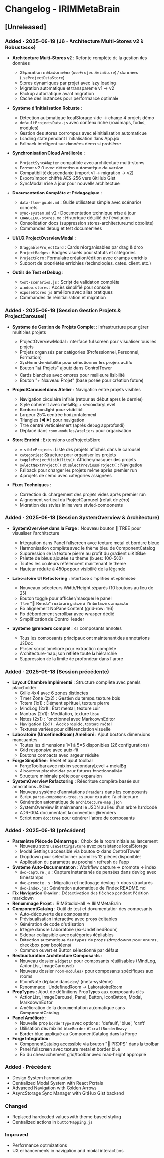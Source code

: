 # Changelog - IRIMMetaBrain

## [Unreleased]

### Added - 2025-09-19 (J6 - Architecture Multi-Stores v2 & Robustesse)

- **Architecture Multi-Stores v2** : Refonte complète de la gestion des données
  - Séparation métadonnées (`useProjectMetaStore`) / données (`useProjectDataStore`)
  - Stores dynamiques par projet avec lazy loading
  - Migration automatique et transparente v1 → v2
  - Backup automatique avant migration
  - Cache des instances pour performance optimale

- **Système d'Initialisation Robuste** :
  - Détection automatique localStorage vide → charge 4 projets démo
  - `defaultProjectsData.js` avec contenu riche (roadmaps, todos, modules)
  - Gestion des stores corrompus avec réinitialisation automatique
  - Loading state pendant l'initialisation dans App.jsx
  - Fallback intelligent sur données démo si problème

- **Synchronisation Cloud Améliorée** :
  - `ProjectSyncAdapter` compatible avec architecture multi-stores
  - Format v2.0 avec détection automatique de version
  - Compatibilité descendante (import v1 → migration → v2)
  - Export/Import chiffré AES-256 vers GitHub Gist
  - SyncModal mise à jour pour nouvelle architecture

- **Documentation Complète et Pédagogique** :
  - `data-flow-guide.md` : Guide utilisateur simple avec scénarios concrets
  - `sync-system.md` v2 : Documentation technique mise à jour
  - `CHANGELOG-stores.md` : Historique détaillé de l'évolution
  - Consolidation docs (suppression stores-architecture.md obsolète)
  - Commandes debug et test documentées

- **UI/UX ProjectOverviewModal** :
  - `DraggableProjectCard` : Cards réorganisables par drag & drop
  - `ProjectBadges` : Badges visuels pour statuts et catégories
  - `ProjectForm` : Formulaire création/édition avec champs enrichis
  - Support de propriétés enrichies (technologies, dates, client, etc.)

- **Outils de Test et Debug** :
  - `test-scenarios.js` : Script de validation complète
  - `window.stores` : Accès simplifié pour console
  - `exposeStores.js` amélioré avec alias pratiques
  - Commandes de réinitialisation et migration

### Added - 2025-09-19 (Session Gestion Projets & ProjectCarousel)

- **Système de Gestion de Projets Complet** : Infrastructure pour gérer multiples projets
  - ProjectOverviewModal : Interface fullscreen pour visualiser tous les projets
  - Projets organisés par catégories (Professionnel, Personnel, Formation)
  - Système de visibilité pour sélectionner les projets actifs
  - Bouton "📊 Projets" ajouté dans ControlTower
  - Cards blanches avec ombres pour meilleure lisibilité
  - Bouton "+ Nouveau Projet" (base posée pour création future)

- **ProjectCarousel dans Atelier** : Navigation entre projets visibles
  - Navigation circulaire infinie (retour au début après le dernier)
  - Style cohérent avec metalBg + secondaryLevel
  - Bordure text.light pour visibilité
  - Largeur 25% centrée horizontalement
  - Triangles (◀ ▶) pour navigation
  - Titre centré verticalement (après debug approfondi)
  - Déplacé dans `room-modules/atelier/` pour organisation

- **Store Enrichi** : Extensions useProjectsStore
  - `visibleProjects`: Liste des projets affichés dans le carousel
  - `categories`: Structure pour organiser les projets
  - `toggleProjectVisibility()`: Afficher/masquer des projets
  - `selectNextProject()` et `selectPreviousProject()`: Navigation
  - Fallback pour charger les projets même après premier run
  - 4 projets de démo avec catégories assignées

- **Fixes Techniques** :
  - Correction du chargement des projets vides après premier run
  - Alignement vertical du ProjectCarousel (refait de zéro)
  - Migration des styles inline vers styled-components

### Added - 2025-09-18 (Session SystemOverview & Architecture)

- **SystemOverview dans la Forge** : Nouveau bouton 🌳 TREE pour visualiser l'architecture
  - Intégration dans Panel fullscreen avec texture metal et bordure bleue
  - Harmonisation complète avec le thème bleu de ComponentCatalog
  - Suppression de la texture pierre au profit du gradient uiKitBlue
  - Palette de bleus ajoutée au theme (blues: 100-500)
  - Toutes les couleurs référencent maintenant le theme
  - Hauteur réduite à 450px pour visibilité de la légende

- **Laboratoire UI Refactoring** : Interface simplifiée et optimisée
  - Nouveaux sélecteurs Width/Height séparés (10 boutons au lieu de 26)
  - Bouton toggle pour afficher/masquer le panel
  - Titre "🧪 Rendu" restauré grâce à l'interface compacte
  - Fix alignement NoPanelContent (grid-row: 1/6)
  - Fix débordement scrollbar avec wrapper dédié
  - Simplification de ControlHeader

- **Système @renders complet** : 41 composants annotés
  - Tous les composants principaux ont maintenant des annotations JSDoc
  - Parser script amélioré pour extraction complète
  - Architecture-map.json reflète toute la hiérarchie
  - Suppression de la limite de profondeur dans l'arbre

### Added - 2025-09-18 (Session précédente)

- **Layout Chambre Implémenté** : Structure complète avec panels placeholder
  - Grille 4x4 avec 6 zones distinctes
  - Timer Zone (2x2) : Gestion du temps, texture bois
  - Totem (1x1) : Élément spirituel, texture pierre
  - MindLog (2x1) : État mental, texture cuir
  - Mantras (2x1) : Méditation, texture tissu
  - Notes (2x1) : Fonctionnel avec MarkdownEditor
  - Navigation (2x1) : Accès rapide, texture métal
  - Textures variées pour différenciation visuelle
- **Laboratoire (UndefinedRoom) Amélioré** : Ajout boutons dimensions manquantes
  - Toutes les dimensions 1×1 à 5×5 disponibles (26 configurations)
  - Grid responsive avec auto-fit
  - Boutons compacts avec largeur réduite
- **Forge Simplifiée** : Reset et ajout toolbar
  - ForgeToolbar avec mixins secondaryLevel + metalBg
  - 4 boutons placeholder pour futures fonctionnalités
  - Structure minimale prête pour expansion
- **SystemOverview Refactoring** : Réécriture complète basée sur annotations JSDoc
  - Nouveau système d'annotations `@renders` dans les composants
  - Script `parse-component-tree.js` pour extraire l'architecture
  - Génération automatique de `architecture-map.json`
  - SystemOverview lit maintenant le JSON au lieu d'un arbre hardcodé
  - ADR-004 documentant la convention @renders
  - Script npm `doc:tree` pour générer l'arbre de composants

### Added - 2025-09-18 (précédent)

- **Paramètre Pièce de Démarrage** : Choix de la room initiale au lancement
  - Nouveau store `useSettingsStore` avec persistance localStorage
  - Modal Settings accessible via bouton ⚙️ dans ControlTower
  - Dropdown pour sélectionner parmi les 12 pièces disponibles
  - Application du paramètre au prochain refresh de l'app
- **Système Auto-Documentation** : Workflow capture → promote → index
  - `doc-capture.js` : Capture instantanée de pensées dans devlog avec timestamps
  - `doc-promote.js` : Migration et nettoyage devlog → docs structurés
  - `doc-index.js` : Génération automatique de l'index README.md
- **Fix Navigation Clavier** : Désactivation des flèches pendant l'édition markdown
- **Renommage Projet** : IRIMStudioHall → IRIMMetaBrain
- **ComponentCatalog** : Outil de test et documentation des composants
  - Auto-découverte des composants
  - Prévisualisation interactive avec props éditables
  - Génération de code d'utilisation
  - Intégré dans le Laboratoire (ex-UndefinedRoom)
  - Sidebar collapsible avec catégories dépliables
  - Détection automatique des types de props (dropdowns pour enums, checkbox pour booléens)
  - Common ouvert et Button sélectionné par défaut
- **Restructuration Architecture Composants** :
  - Nouveau dossier `widgets/` pour composants réutilisables (MindLog, ActionList, ImageCarousel)
  - Nouveau dossier `room-modules/` pour composants spécifiques aux rooms
  - RoomNote déplacé dans `dev/` (meta-système)
  - Renommage : UndefinedRoom → LaboratoireRoom
- **PropTypes** : Ajout de définitions PropTypes aux composants clés
  - ActionList, ImageCarousel, Panel, Button, IconButton, Modal, MarkdownEditor
  - Amélioration de la documentation automatique dans ComponentCatalog
- **Panel Amélioré** :
  - Nouvelle prop `borderType` avec options : 'default', 'blue', 'craft'
  - Utilisation des mixins `blueBorder` et `craftBorderHeavy`
  - Border blue appliqué au ComponentCatalog dans la Forge
- **Forge Integration** :
  - ComponentCatalog accessible via bouton "🔨 PROPS" dans la toolbar
  - Panel fullscreen avec texture metal et border blue
  - Fix du chevauchement grid/toolbar avec max-height approprié

### Added - Précédent

- Design System harmonization
- Centralized Modal System with React Portals
- Advanced Navigation with Golden Arrows
- AsyncStorage Sync Manager with GitHub Gist backend

### Changed

- Replaced hardcoded values with theme-based styling
- Centralized actions in `buttonMapping.js`

### Improved

- Performance optimizations
- UX enhancements in navigation and modal interactions
